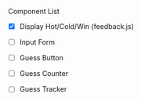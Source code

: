 Component List
- [x]  Display Hot/Cold/Win (feedback.js) 
- [ ] Input Form 
- [ ] Guess Button 
- [ ] Guess Counter 
- [ ] Guess Tracker 

